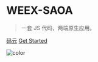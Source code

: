 # **WEEX-SAOA**

> 一套 JS 代码，两端原生应用。

[码云](https://gitee.com/476743842/yunagileoa)
[Get Started](/zh-cn/)


![color](#f8f8f8)